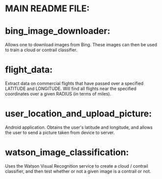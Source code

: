 MAIN README FILE:
==========================

# bing_image_downloader:
Allows one to download images from Bing. These images can then be
used to train a cloud or contrail classifier.

# flight_data:
Extract data on commercial flights that have passed over a specified
LATITUDE and LONGITUDE. Will find all flights near the specified 
coordinates over a given RADIUS (in terms of miles). 

# user_location_and_upload_picture:
Android application. Obtains the user's latitude and longitude, and allows
the user to send a picture taken from device to server. 

# watson_image_classification:
Uses the Watson Visual Recognition service to create a cloud / contrail
classifier, and then test whether or not a given image is a contrail or not.

